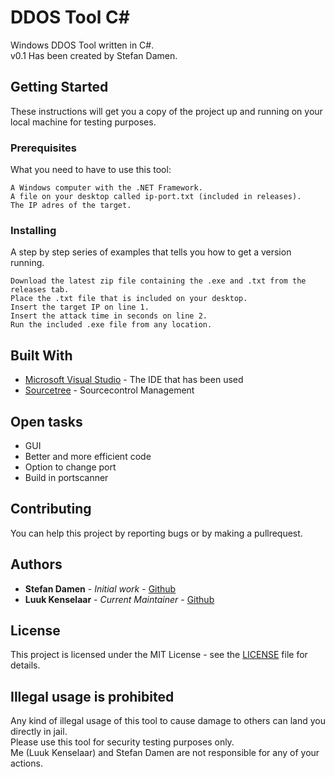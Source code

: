 # DDOS Tool C#

Windows DDOS Tool written in C#.
<br>
v0.1 Has been created by Stefan Damen.
## Getting Started

These instructions will get you a copy of the project up and running on your local machine for testing purposes.

### Prerequisites

What you need to have to use this tool:

```
A Windows computer with the .NET Framework.
A file on your desktop called ip-port.txt (included in releases).
The IP adres of the target.
```

### Installing

A step by step series of examples that tells you how to get a version running.

```
Download the latest zip file containing the .exe and .txt from the releases tab.
Place the .txt file that is included on your desktop.
Insert the target IP on line 1.
Insert the attack time in seconds on line 2.
Run the included .exe file from any location.
```

## Built With

* [Microsoft Visual Studio](http://www.visualstudio.com/) - The IDE that has been used
* [Sourcetree](https://www.sourcetreeapp.com/) - Sourcecontrol Management

## Open tasks

* GUI
* Better and more efficient code
* Option to change port
* Build in portscanner

## Contributing

You can help this project by reporting bugs or by making a pullrequest.

## Authors

* **Stefan Damen** - *Initial work* - [Github](https://github.com/steef2000)
* **Luuk Kenselaar** - *Current Maintainer* - [Github](https://github.com/luuk2016)

## License

This project is licensed under the MIT License - see the [LICENSE](LICENSE) file for details.

## Illegal usage is prohibited

Any kind of illegal usage of this tool to cause damage to others can land you directly in jail. <br> Please use this tool for security testing purposes only. <br> Me (Luuk Kenselaar) and Stefan Damen are not responsible for any of your actions. <br> 
